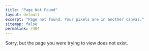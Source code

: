 ```yaml
---
title: "Page Not Found"
layout: default
excerpt: "Page not found. Your pixels are in another canvas."
sitemap: false
permalink: /404
---
```


Sorry, but the page you were trying to view does not exist.

